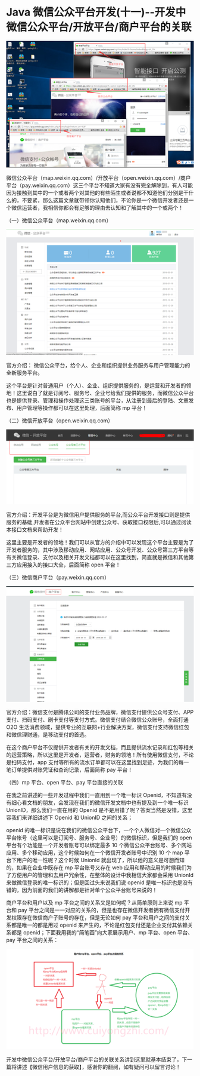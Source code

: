 # Java 微信公众平台开发(十一)--开发中微信公众平台/开放平台/商户平台的关联

![](images/36.png)

微信公众平台（map.weixin.qq.com）/开放平台（open.weixin.qq.com）/商户平台（pay.weixin.qq.com）这三个平台不知道大家有没有完全解除到，有人可能因为接触到其中的一个或者两个对其他的有些陌生或者说都不知道他们分别是干什么的，不要紧，那么这篇文章就带领你认知他们，不论你是一个微信开发者还是一个微信运营者，我相信你都会有足够的理由去认知和了解其中的一个或两个！

（一）微信公众平台（map.weixin.qq.com）

![](images/37.png)

官方介绍： 微信公众平台，给个人、企业和组织提供业务服务与用户管理能力的全新服务平台。

这个平台是针对普通用户（个人）、企业、组织提供服务的，是运营和开发者的领地！这里说白了就是订阅号、服务号、企业号给我们提供的服务，而微信公众平台也是提供登录、管理和操作处理这三类账号的平台，从注册到最后的登陆、文章发布、用户管理等操作都可以在这里处理，后面简称 mp 平台！

（二）微信开放平台（open.weixin.qq.com）

![](images/38.png)

官方介绍：开发平台是为微信用户提供服务的平台,而公众平台开发接口则是提供服务的基础,开发者在公众平台网站中创建公众号、获取接口权限后,可以通过阅读本接口文档来帮助开发！

这里主要是开发者的领地！我们可以从官方的介绍中可以发现这个平台主要是为了开发者服务的，其中涉及移动应用、网站应用、公众号开发、公众号第三方平台等有关微信登录、支付以及相关开发文档都可以在这里找到，简直就是微信和其他第三方应用接入的接口大全，后面简称 open 平台！

（三）微信商户平台（pay.weixin.qq.com）

![](images/39.png)

官方介绍：微信支付是腾讯公司的支付业务品牌，微信支付提供公众号支付、APP 支付、扫码支付、刷卡支付等支付方式。微信支付结合微信公众账号，全面打通 O2O 生活消费领域，提供专业的互联网+行业解决方案，微信支付支持微信红包和微信理财通，是移动支付的首选。

在这个商户平台不仅提供开发者有关的开发文档，而且提供流水记录和红包等相关的运营策略，所以这里是开发者，运营者，财务的领地！所有使用微信支付，不论是扫码支付，app 支付等所有的流水订单都可以在这里找到足迹，为我们的每一笔订单提供对账凭证和查询记录，后面简称 pay 平台！

（四）mp 平台、open 平台、pay 平台直接的关联

在我之前讲述的一些开发过程中我们一直用到一个唯一标识 Openid，不知道有没有细心看文档的朋友，会发现在我们的微信开发文档中也有提及到一个唯一标识 UnionID，那么我们一直在用的 Openid 是不是用错了呢？答案当然是没错，这里容我们来详细讲述下 Openid 和 UnionID 之间的关系；

openid 的唯一标识是说在我们的微信公众平台下，一个个人微信对一个微信公众平台帐号（这里可以是订阅号、服务号、企业号）的微信标识，但是我们的 open 平台有个功能是一个开发者账号可以绑定最多 10 个微信公众平台账号、多个网站应用、多个移动应用，这个时候如何在一个微信开发者账号中识别 10 个 map 平台下用户的唯一性呢？这个时候 UnionId 就出现了，所以他的意义是可想而知的，如果在企业中既存在 mp 平台账号又存在 web 应用和移动应用的时候我们为了方便用户的管理和去用户冗余性，在整体的设计中我相信大家都会采用 UnionId 来做微信登录的唯一标识的；但是回过头来说我们说 openid 是唯一标识也是没有错的，因为前面的我们的讲解都是针对单个公众平台账号来说的！

商户平台和用户以及 mp 平台之间的关系又是如何呢？从简单原则上来说 mp 平台和 pay 平台之间是一一对应的关系的，但是也存在微信开发者拥有微信支付开发权限存在微信商户子账号的存在，但是无论如何 pay 平台和用户之间的支付关系都是唯一的都是用过 openid 来产生的，不论是红包支付还是企业支付其依赖关系都是 openid；下面我用我的“简笔画”向大家展示用户、mp 平台、open 平台、pay 平台之间的关系：

![](images/40.png)

开发中微信公众平台/开放平台/商户平台的关联关系讲到这里就基本结束了，下一篇将讲述【微信用户信息的获取】，感谢你的翻阅，如有疑问可以留言讨论！